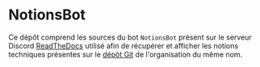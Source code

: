 # NotionsBot
Ce dépôt comprend les sources du bot `NotionsBot` présent sur le serveur Discord [ReadTheDocs](https://discord.gg/readthedocs) utilisé afin de récupérer et afficher les notions techniques présentes sur le [dépôt Git](https://github.com/ReadTheDocs/notions) de l'organisation du même nom. 
